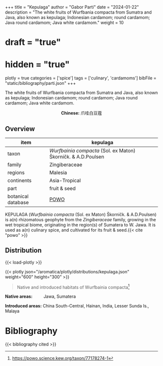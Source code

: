 +++
title = "Kepulaga"
author = "Gabor Parti"
date = "2024-01-22"
description = "The white fruits of Wurfbania compacta from Sumatra and Java, also known as kepulaga; Indonesian cardamom; round cardamom; Java round cardamom; Java white cardamom."
weight = 10
# draft = "true"
# hidden = "true"
plotly = true
categories = ['spice']
tags = ['culinary', 'cardamoms']
bibFile = "static/bibliography/parti.json"
+++

The white fruits of Wurfbania compacta from Sumatra and Java, also known as kepulaga; Indonesian cardamom; round cardamom; Java round cardamom; Java white cardamom.

<center>

**Chinese:** <span class="traditional-chinese-text">爪哇白豆蔻</span>

</center>

## Overview

|       item       |                           kepulaga                          |
|------------------|-------------------------------------------------------------|
|       taxon      |*Wurfbainia compacta* (Sol. ex Maton) Škorničk. & A.D.Poulsen|
|      family      |                        Zingiberaceae                        |
|      regions     |                           Malesia                           |
|    continents    |                        Asia-Tropical                        |
|       part       |                         fruit & seed                        |
|botanical database|    [POWO](https://powo.science.kew.org/taxon/77178274-1)    |

KEPULAGA (*Wurfbainia compacta* (Sol. ex Maton) Škorničk. & A.D.Poulsen) is a(n) rhizomatous geophyte from the *Zingiberaceae* family, growing in the wet tropical biome, originating in the region(s) of Sumatera to W. Jawa. It is used as a(n) culinary spice, and cultivated for its fruit & seed.{{< cite "powo" >}}



## Distribution

{{< load-plotly >}}

{{< plotly json="/aromatica/plotly/distributions/kepulaga.json" weight="600" height="300" >}}

>Native and introduced habitats of Wurfbainia compacta[^powo]

[^powo]: https://powo.science.kew.org/taxon/77178274-1

<p style="text-align:left;">

**Native areas:** &ensp; &ensp; &ensp; Jawa, Sumatera

**Introduced areas:** China South-Central, Hainan, India, Lesser Sunda Is., Malaya

</p>



# Bibliography

{{< bibliography cited >}}

